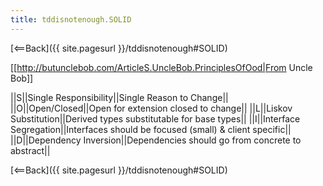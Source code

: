 ```yaml
---
title: tddisnotenough.SOLID
---
```

[<==Back]({{ site.pagesurl }}/tddisnotenough#SOLID)

[[http://butunclebob.com/ArticleS.UncleBob.PrinciplesOfOod|From Uncle Bob]]

||S||Single Responsibility||Single Reason to Change||
||O||Open/Closed||Open for extension closed to change||
||L||Liskov Substitution||Derived types substitutable for base types||
||I||Interface Segregation||Interfaces should be focused (small) & client specific||
||D||Dependency Inversion||Dependencies should go from concrete to abstract||

[<==Back]({{ site.pagesurl }}/tddisnotenough#SOLID)
